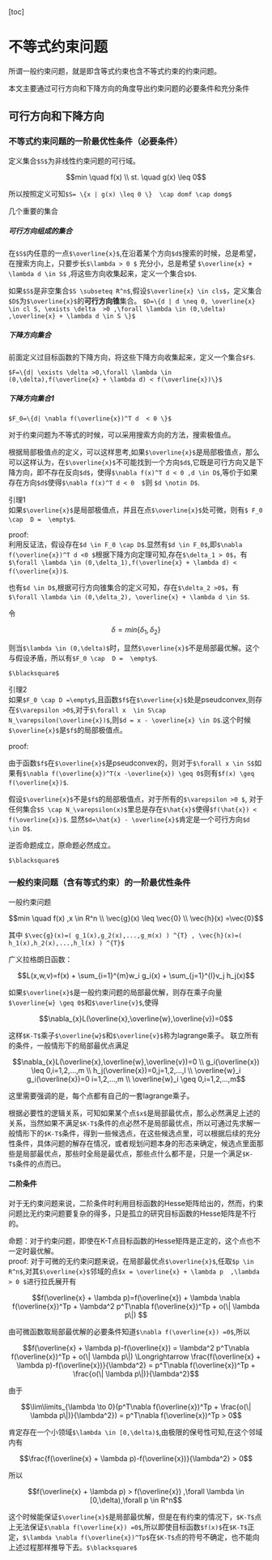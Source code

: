 [toc]

# 不等式约束问题

所谓一般约束问题，就是即含等式约束也含不等式约束的约束问题。

本文主要通过可行方向和下降方向的角度导出约束问题的必要条件和充分条件

## 可行方向和下降方向

### 不等式约束问题的一阶最优性条件（必要条件）
定义集合`$S$`为非线性约束问题的可行域。
```math
min \quad f(x) \\
st. \quad g(x) \leq 0
```
所以按照定义可知`$S= \{x | g(x) \leq 0 \}  \cap domf \cap domg$`

几个重要的集合

##### 可行方向组成的集合
在`$S$`内任意的一点`$\overline{x}$`,在沿着某个方向`$d$`搜索的时候，总是希望，在搜索方向上，只要步长`$\lambda > 0 $` 充分小，总是希望 `$\overline{x} + \lambda d \in S$` ,将这些方向收集起来，定义一个集合`$D$`.

如果`$S$`是非空集合`$S \subseteq R^n$`,假设`$\overline{x} \in cls$`，定义集合`$D$`为`$\overline{x}$`的**可行方向锥**集合。
`$D=\{d | d \neq 0, \overline{x} \in cl S, \exists \delta  >0 ,\forall \lambda \in (0,\delta) ,\overline{x} + \lambda d \in S \}$`

##### 下降方向集合
前面定义过目标函数的下降方向，将这些下降方向收集起来，定义一个集合`$F$`.

`$F=\{d| \exists \delta >0,\forall \lambda \in (0,\delta),f(\overline{x} + \lambda d) < f(\overline{x})\}$`

##### 下降方向集合1 

`$F_0=\{d| \nabla f(\overline{x})^T d  < 0 \}$`

对于约束问题为不等式的时候，可以采用搜索方向的方法，搜索极值点。

根据局部极值点的定义，可以这样思考,如果`$\overline{x}$`是局部极值点，那么可以这样认为，在`$\overline{x}$`不可能找到一个方向`$d$`,它既是可行方向又是下降方向，即不存在反向`$d$`，使得`$\nabla f(x)^T d < 0 ,d \in D$`,等价于如果存在方向`$d$`使得`$\nabla f(x)^T d < 0  $`则 `$d \notin D$`.

引理1  
如果`$\overline{x}$`是局部极值点，并且在点`$\overline{x}$`处可微，则有`$ F_0 \cap  D =  \empty$`.

proof:  
利用反证法，假设存在`$d \in F_0 \cap D$`.显然有`$d \in F_0$`,即`$\nabla f(\overline{x})^T d <0 $`根据下降方向定理可知,存在`$\delta_1 > 0$`，有`$\forall \lambda \in (0,\delta_1),f(\overline{x} + \lambda d) < f(\overline{x})$`.

也有`$d \in D$`,根据可行方向锥集合的定义可知，存在`$\delta_2 >0$`，有`$\forall \lambda \in (0,\delta_2), \overline{x} + \lambda d \in S$`.


令
```math
\delta = min\{\delta_1,\delta_2\}
```
则当`$\lambda \in (0,\delta)$`时，显然`$\overline{x}$`不是局部最优解。这个与假设矛盾，所以有`$F_0 \cap  D =  \empty$`.



`$\blacksquare$`



引理2  
如果`$F_0 \cap D =\empty$`,且函数`$f$`在`$\overline{x}$`处是pseudconvex,则存在`$\varepsilon >0$`,对于`$\forall x  \in S\cap N_\varepsilon(\overline{x})$`,则`$d = x - \overline{x} \in D$`.这个时候 `$\overline{x}$`是`$f$`的局部极值点。

proof:

由于函数`$f$`在`$\overline{x}$`是pseudconvex的，则对于`$\forall x \in S$`如果有`$\nabla f(\overline{x})^T(x -\overline{x}) \geq 0$`则有`$f(x) \geq f(\overline{x})$`.

假设`$\overline{x}$`不是`$f$`的局部极值点，对于所有的`$\varepsilon >0 $`, 对于任何集合`$S \cap N_\varepsilon(x)$`里总是存在`$\hat{x}$`使得`$f(\hat{x}) < f(\overline{x})$`.
显然`$d=\hat{x} - \overline{x}$`肯定是一个可行方向`$d \in D$`.


逆否命题成立，原命题必然成立。

`$\blacksquare$`




### 一般约束问题（含有等式约束）的一阶最优性条件
一般约束问题

```math
min \quad f(x) ,x \in R^n \\  
\vec{g}(x) \leq \vec{0} \\
\vec{h}(x) =\vec{0}
```
其中
`$\vec{g}(x)=( g_1(x),g_2(x),...,g_m(x) ) ^{T} , \vec{h}(x)=( h_1(x),h_2(x),...,h_l(x) ) ^{T}$`



广义拉格朗日函数：
```math
L(x,w,v)=f(x) + \sum_{i=1}^{m}w_i g_i(x) + \sum_{j=1}^{l}v_j h_j(x)
```

如果`$\overline{x}$`是一般约束问题的局部最优解，则存在乘子向量`$\overline{w} \geq 0$`和`$\overline{v}$`,使得
```math
\nabla_{x}L(\overline{x},\overline{w},\overline{v})=0
```
这样`$K-T$`乘子`$\overline{w}$`和`$\overline{v}$`称为lagrange乘子。
联立所有的条件，一般情形下的局部最优点满足
```math
\nabla_{x}L(\overline{x},\overline{w},\overline{v})=0 \\
g_i(\overline{x}) \leq 0,i=1,2,...,m \\
h_j(\overline{x})=0,j=1,2,...,l \\
\overline{w}_i g_i(\overline{x})=0 i=1,2,...,m \\
\overline{w}_i \geq 0,i=1,2,...,m
```
这里需要强调的是，每个点都有自己的一套lagrange乘子。

根据必要性的逻辑关系，可知如果某个点`$x$`是局部最优点，那么必然满足上述的关系，当然如果不满足`$K-T$`条件的点必然不是局部最优点，所以可通过先求解一般情形下的`$K-T$`条件，得到一些候选点，在这些候选点里，可以根据后续的充分性条件，具体问题的解存在情况，或者规划问题本身的形态来确定，候选点里面那些是局部最优点，那些时全局是最优点，那些点什么都不是，只是一个满足`$K-T$`条件的点而已。

#### 二阶条件
对于无约束问题来说，二阶条件时利用目标函数的Hesse矩阵给出的，然而，约束问题比无约束问题要复杂的得多，只是孤立的研究目标函数的Hesse矩阵是不行的。  

命题：对于约束问题，即使在K-T点目标函数的Hesse矩阵是正定的，这个点也不一定时最优解。  
proof:
对于可微的无约束问题来说，在局部最优点`$\overline{x}$`,任取`$p \in R^n$`,对其`$\overline{x}$`邻域的点`$x = \overline{x} + \lambda p  ,\lambda > 0 $`进行拉氏展开有
```math
f(\overline{x} + \lambda p)=f(\overline{x}) + \lambda \nabla f(\overline{x})^Tp + \lambda^2 p^T\nabla f(\overline{x})^Tp + o(\| \lambda p\|) 
```
由可微函数取局部最优解的必要条件知道`$\nabla f(\overline{x}) =0$`,所以


```math
f(\overline{x} + \lambda p)-f(\overline{x}) =  \lambda^2 p^T\nabla f(\overline{x})^Tp + o(\| \lambda p\|)

\Longrightarrow
\frac{f(\overline{x} + \lambda p)-f(\overline{x})}{\lambda^2} =   p^T\nabla f(\overline{x})^Tp + \frac{o(\| \lambda p\|)}{\lambda^2}
```
由于
```math
\lim\limits_{\lambda \to 0}(p^T\nabla f(\overline{x})^Tp + \frac{o(\| \lambda p\|)}{\lambda^2}) = p^T\nabla f(\overline{x})^Tp > 0
```
肯定存在一个小领域`$\lambda \in [0,\delta)$`,由极限的保号性可知,在这个邻域内有
```math
\frac{f(\overline{x} + \lambda p)-f(\overline{x})}{\lambda^2} > 0
```
所以
```math
f(\overline{x} + \lambda p) > f(\overline{x}) ,\forall \lambda \in [0,\delta),\forall p \in R^n
```
这个时候能保证`$\overline{x}$`是局部最优解，但是在有约束的情况下，`$K-T$`点上无法保证`$\nabla f(\overline{x}) =0$`,所以即使目标函数`$f(x)$`在`$K-T$`正定，`$\lambda \nabla f(\overline{x})^Tp$`在`$K-T$`点的符号不确定，也不能向上述过程那样推导下去。`$\blacksquare$`